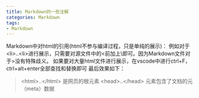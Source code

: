 ```yaml
---
title: Markdown的一些注解
categories: Markdown
tags: 
- Markdown
---
```

Markdown中对html的引用(html不参与编译过程，只是单纯的展示)：
例如对于\<li>..\<li>进行展示，只需要对源文件中的\<前加上\即可。因为Markdown文件对于>没有特殊歧义。
如果要对大量html文件进行展示，在vscode中进行ctrl+F，ctrl+alt+enter全部查找和替换即可
最后效果如下：

>\<html>..\</html> 是网页的根元素
>\<head>..\</head> 元素包含了文档的元（meta）数据